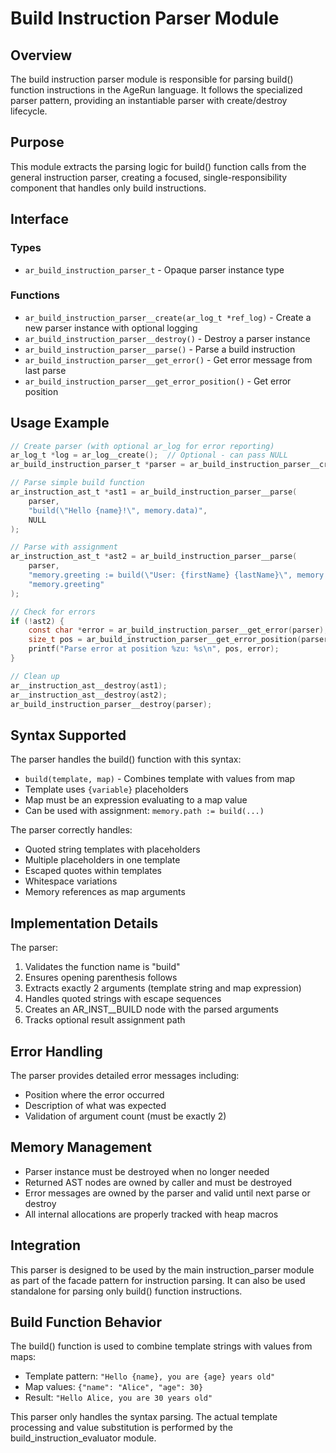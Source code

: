 # Build Instruction Parser Module

## Overview

The build instruction parser module is responsible for parsing build() function instructions in the AgeRun language. It follows the specialized parser pattern, providing an instantiable parser with create/destroy lifecycle.

## Purpose

This module extracts the parsing logic for build() function calls from the general instruction parser, creating a focused, single-responsibility component that handles only build instructions.

## Interface

### Types

- `ar_build_instruction_parser_t` - Opaque parser instance type

### Functions

- `ar_build_instruction_parser__create(ar_log_t *ref_log)` - Create a new parser instance with optional logging
- `ar_build_instruction_parser__destroy()` - Destroy a parser instance
- `ar_build_instruction_parser__parse()` - Parse a build instruction
- `ar_build_instruction_parser__get_error()` - Get error message from last parse
- `ar_build_instruction_parser__get_error_position()` - Get error position

## Usage Example

```c
// Create parser (with optional ar_log for error reporting)
ar_log_t *log = ar_log__create();  // Optional - can pass NULL
ar_build_instruction_parser_t *parser = ar_build_instruction_parser__create(log);

// Parse simple build function
ar_instruction_ast_t *ast1 = ar_build_instruction_parser__parse(
    parser, 
    "build(\"Hello {name}!\", memory.data)", 
    NULL
);

// Parse with assignment
ar_instruction_ast_t *ast2 = ar_build_instruction_parser__parse(
    parser,
    "memory.greeting := build(\"User: {firstName} {lastName}\", memory.user)",
    "memory.greeting"
);

// Check for errors
if (!ast2) {
    const char *error = ar_build_instruction_parser__get_error(parser);
    size_t pos = ar_build_instruction_parser__get_error_position(parser);
    printf("Parse error at position %zu: %s\n", pos, error);
}

// Clean up
ar__instruction_ast__destroy(ast1);
ar__instruction_ast__destroy(ast2);
ar_build_instruction_parser__destroy(parser);
```

## Syntax Supported

The parser handles the build() function with this syntax:
- `build(template, map)` - Combines template with values from map
- Template uses `{variable}` placeholders
- Map must be an expression evaluating to a map value
- Can be used with assignment: `memory.path := build(...)`

The parser correctly handles:
- Quoted string templates with placeholders
- Multiple placeholders in one template
- Escaped quotes within templates
- Whitespace variations
- Memory references as map arguments

## Implementation Details

The parser:
1. Validates the function name is "build"
2. Ensures opening parenthesis follows
3. Extracts exactly 2 arguments (template string and map expression)
4. Handles quoted strings with escape sequences
5. Creates an AR_INST__BUILD node with the parsed arguments
6. Tracks optional result assignment path

## Error Handling

The parser provides detailed error messages including:
- Position where the error occurred
- Description of what was expected
- Validation of argument count (must be exactly 2)

## Memory Management

- Parser instance must be destroyed when no longer needed
- Returned AST nodes are owned by caller and must be destroyed
- Error messages are owned by the parser and valid until next parse or destroy
- All internal allocations are properly tracked with heap macros

## Integration

This parser is designed to be used by the main instruction_parser module as part of the facade pattern for instruction parsing. It can also be used standalone for parsing only build() function instructions.

## Build Function Behavior

The build() function is used to combine template strings with values from maps:
- Template pattern: `"Hello {name}, you are {age} years old"`
- Map values: `{"name": "Alice", "age": 30}`
- Result: `"Hello Alice, you are 30 years old"`

This parser only handles the syntax parsing. The actual template processing and value substitution is performed by the build_instruction_evaluator module.